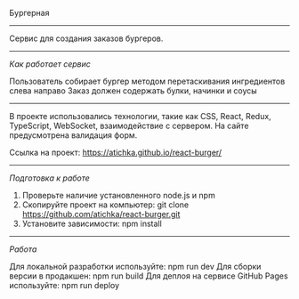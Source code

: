 Бургерная

---

Сервис для создания заказов бургеров.

---

*Как работает сервис*

Пользователь собирает бургер методом перетаскивания ингредиентов слева направо
Заказ должен содержать булки, начинки и соусы

---

В проекте использовались технологии, такие как CSS, React, Redux, TypeScript, WebSocket, взаимодействие с сервером. На сайте предусмотрена валидация форм.

Ссылка на проект: https://atichka.github.io/react-burger/

---

*Подготовка к работе*

1. Проверьте наличие установленного node.js и npm
2. Скопируйте проект на компьютер: git clone https://github.com/atichka/react-burger.git
3. Установите зависимости: npm install

---

*Работа*

Для локальной разработки используйте: npm run dev
Для сборки версии в продакшен: npm run build
Для деплоя на сервисе GitHub Pages используйте: npm run deploy
